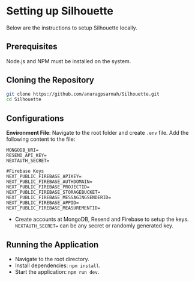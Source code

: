 # Setting up Silhouette

Below are the instructions to setup Silhouette locally.

## Prerequisites

Node.js and NPM must be installed on the system.

## Cloning the Repository

```bash
git clone https://github.com/anuragpsarmah/Silhouette.git
cd Silhouette
```

## Configurations

**Environment File**: Navigate to the root folder and create `.env` file. Add the following content to the file:

    MONGODB_URI=
    RESEND_API_KEY=
    NEXTAUTH_SECRET=

    #Firebase Keys
    NEXT_PUBLIC_FIREBASE_APIKEY=
    NEXT_PUBLIC_FIREBASE_AUTHDOMAIN=
    NEXT_PUBLIC_FIREBASE_PROJECTID=
    NEXT_PUBLIC_FIREBASE_STORAGEBUCKET=
    NEXT_PUBLIC_FIREBASE_MESSAGINGSENDERID=
    NEXT_PUBLIC_FIREBASE_APPID=
    NEXT_PUBLIC_FIREBASE_MEASUREMENTID=
    
 - Create accounts at MongoDB, Resend and Firebase to setup the keys. `NEXTAUTH_SECRET=` can be any secret or randomly generated key.    

## Running the Application

  - Navigate to the root directory.
  - Install dependencies: `npm install`.
  - Start the application: `npm run dev`.
